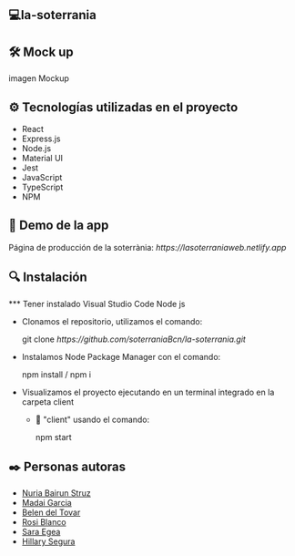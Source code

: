 ## 💻la-soterrania

## 🛠️ Mock up

 imagen Mockup

## ⚙️ Tecnologías utilizadas en el proyecto

<ul>
    <li>React</li>
    <li>Express.js</li>
    <li>Node.js</li>
    <li>Material UI</li>
    <li>Jest</li>
    <li>JavaScript</li>
    <li>TypeScript</li>
    <li>NPM</li>
       
</ul>

## :eyes: Demo de la app

<p>Página de producción de la soterrània: <i>https://lasoterraniaweb.netlify.app</i></p> 

## 🔍 Instalación

<p> *** Tener instalado Visual Studio Code Node js</p>
    <ul>
        <li>Clonamos el repositorio, utilizamos el comando:</li>
            <p>git clone <i>https://github.com/soterraniaBcn/la-soterrania.git</i></p> 
        <li>Instalamos Node Package Manager con el comando: </li> 
             <p>npm install / npm i</p>
        <li>Visualizamos el proyecto ejecutando en un terminal integrado en la carpeta client</li> 
            <ul> 
                <li>📂 "client" usando el comando:</li> 
                    <p>npm start</p>
            </ul>
    </ul>

## ✒️ Personas autoras

<ul> 
    <li><a href="https://github.com/nuria-b">Nuria Bairun Struz</a></li> 
    <li><a href="https://github.com/madag7">Madai Garcia</a></li>
    <li><a href="https://github.com/Nedeltoga">Belen del Tovar</a></li>
    <li><a href="https://github.com/RoseB98">Rosi Blanco</a></li>
    <li><a href="https://github.com/Saracode13">Sara Egea</a></li>
    <li><a href="https://github.com/hilla-sb">Hillary Segura</a></li>
</ul> 
